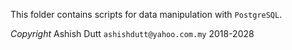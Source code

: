 This folder contains scripts for data manipulation with `PostgreSQL`.


*Copyright* 
Ashish Dutt `ashishdutt@yahoo.com.my` 2018-2028